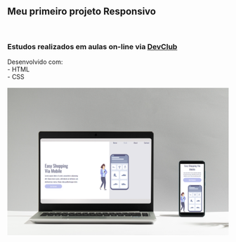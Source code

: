 <h2>Meu primeiro projeto Responsivo</h2> <br>
<h3>Estudos realizados em aulas on-line via <a href="https://rodolfomori.com.br/devclub">DevClub</a></h3> 
Desenvolvido com: <br>
- HTML <br>
- CSS  <br>
<br>
<img src="https://github.com/byzequinha/Projeto-2/blob/main/assets/responsivo%20Via%20Shopping.png?raw=true">
